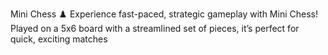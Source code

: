 Mini Chess ♟️
Experience fast-paced, strategic gameplay with Mini Chess! Played on a 5x6 board with a streamlined set of pieces, it’s perfect for quick, exciting matches
